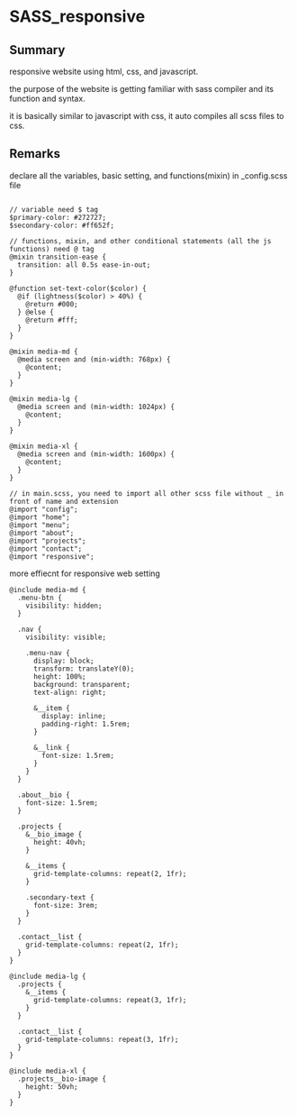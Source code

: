 # SASS_responsive

## Summary
responsive website using html, css, and javascript.

the purpose of the website is getting familiar with sass compiler and its function and syntax.

it is basically similar to javascript with css, it auto compiles all scss files to css.

## Remarks

declare all the variables, basic setting, and functions(mixin) in _config.scss file
```

// variable need $ tag
$primary-color: #272727;
$secondary-color: #ff652f;

// functions, mixin, and other conditional statements (all the js functions) need @ tag
@mixin transition-ease {
  transition: all 0.5s ease-in-out;
}

@function set-text-color($color) {
  @if (lightness($color) > 40%) {
    @return #000;
  } @else {
    @return #fff;
  }
}

@mixin media-md {
  @media screen and (min-width: 768px) {
    @content;
  }
}

@mixin media-lg {
  @media screen and (min-width: 1024px) {
    @content;
  }
}

@mixin media-xl {
  @media screen and (min-width: 1600px) {
    @content;
  }
}
```



```
// in main.scss, you need to import all other scss file without _ in front of name and extension 
@import "config";
@import "home";
@import "menu";
@import "about";
@import "projects";
@import "contact";
@import "responsive";
```


more effiecnt for responsive web setting

```
@include media-md {
  .menu-btn {
    visibility: hidden;
  }

  .nav {
    visibility: visible;

    .menu-nav {
      display: block;
      transform: translateY(0);
      height: 100%;
      background: transparent;
      text-align: right;

      &__item {
        display: inline;
        padding-right: 1.5rem;
      }

      &__link {
        font-size: 1.5rem;
      }
    }
  }

  .about__bio {
    font-size: 1.5rem;
  }

  .projects {
    &__bio_image {
      height: 40vh;
    }

    &__items {
      grid-template-columns: repeat(2, 1fr);
    }

    .secondary-text {
      font-size: 3rem;
    }
  }

  .contact__list {
    grid-template-columns: repeat(2, 1fr);
  }
}

@include media-lg {
  .projects {
    &__items {
      grid-template-columns: repeat(3, 1fr);
    }
  }

  .contact__list {
    grid-template-columns: repeat(3, 1fr);
  }
}

@include media-xl {
  .projects__bio-image {
    height: 50vh;
  }
}

```
